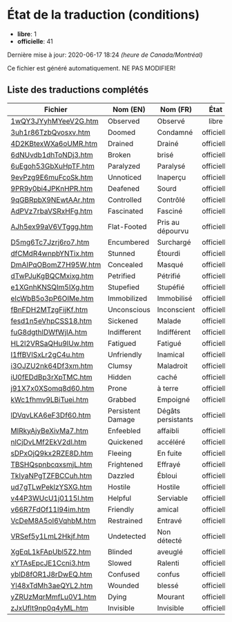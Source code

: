 # État de la traduction (conditions)

 * **libre**: 1
 * **officielle**: 41


Dernière mise à jour: 2020-06-17 18:24 *(heure de Canada/Montréal)*

Ce fichier est généré automatiquement. NE PAS MODIFIER!
## Liste des traductions complétés

| Fichier   | Nom (EN)    | Nom (FR)    | État |
|-----------|-------------|-------------|:----:|
|[1wQY3JYyhMYeeV2G.htm](conditions/1wQY3JYyhMYeeV2G.htm)|Observed|Observé|libre|
|[3uh1r86TzbQvosxv.htm](conditions/3uh1r86TzbQvosxv.htm)|Doomed|Condamné|officielle|
|[4D2KBtexWXa6oUMR.htm](conditions/4D2KBtexWXa6oUMR.htm)|Drained|Drainé|officielle|
|[6dNUvdb1dhToNDj3.htm](conditions/6dNUvdb1dhToNDj3.htm)|Broken|brisé|officielle|
|[6uEgoh53GbXuHpTF.htm](conditions/6uEgoh53GbXuHpTF.htm)|Paralyzed|Paralysé|officielle|
|[9evPzg9E6muFcoSk.htm](conditions/9evPzg9E6muFcoSk.htm)|Unnoticed|Inaperçu|officielle|
|[9PR9y0bi4JPKnHPR.htm](conditions/9PR9y0bi4JPKnHPR.htm)|Deafened|Sourd|officielle|
|[9qGBRpbX9NEwtAAr.htm](conditions/9qGBRpbX9NEwtAAr.htm)|Controlled|Contrôlé|officielle|
|[AdPVz7rbaVSRxHFg.htm](conditions/AdPVz7rbaVSRxHFg.htm)|Fascinated|Fasciné|officielle|
|[AJh5ex99aV6VTggg.htm](conditions/AJh5ex99aV6VTggg.htm)|Flat-Footed|Pris au dépourvu|officielle|
|[D5mg6Tc7Jzrj6ro7.htm](conditions/D5mg6Tc7Jzrj6ro7.htm)|Encumbered|Surchargé|officielle|
|[dfCMdR4wnpbYNTix.htm](conditions/dfCMdR4wnpbYNTix.htm)|Stunned|Étourdi|officielle|
|[DmAIPqOBomZ7H95W.htm](conditions/DmAIPqOBomZ7H95W.htm)|Concealed|Masqué|officielle|
|[dTwPJuKgBQCMxixg.htm](conditions/dTwPJuKgBQCMxixg.htm)|Petrified|Pétrifié|officielle|
|[e1XGnhKNSQIm5IXg.htm](conditions/e1XGnhKNSQIm5IXg.htm)|Stupefied|Stupéfié|officielle|
|[eIcWbB5o3pP6OIMe.htm](conditions/eIcWbB5o3pP6OIMe.htm)|Immobilized|Immobilisé|officielle|
|[fBnFDH2MTzgFijKf.htm](conditions/fBnFDH2MTzgFijKf.htm)|Unconscious|Inconscient|officielle|
|[fesd1n5eVhpCSS18.htm](conditions/fesd1n5eVhpCSS18.htm)|Sickened|Malade|officielle|
|[fuG8dgthlDWfWjIA.htm](conditions/fuG8dgthlDWfWjIA.htm)|Indifferent|Indifférent|officielle|
|[HL2l2VRSaQHu9lUw.htm](conditions/HL2l2VRSaQHu9lUw.htm)|Fatigued|Fatigué|officielle|
|[I1ffBVISxLr2gC4u.htm](conditions/I1ffBVISxLr2gC4u.htm)|Unfriendly|Inamical|officielle|
|[i3OJZU2nk64Df3xm.htm](conditions/i3OJZU2nk64Df3xm.htm)|Clumsy|Maladroit|officielle|
|[iU0fEDdBp3rXpTMC.htm](conditions/iU0fEDdBp3rXpTMC.htm)|Hidden|caché|officielle|
|[j91X7x0XSomq8d60.htm](conditions/j91X7x0XSomq8d60.htm)|Prone|à terre|officielle|
|[kWc1fhmv9LBiTuei.htm](conditions/kWc1fhmv9LBiTuei.htm)|Grabbed|Empoigné|officielle|
|[lDVqvLKA6eF3Df60.htm](conditions/lDVqvLKA6eF3Df60.htm)|Persistent Damage|Dégâts persistants|officielle|
|[MIRkyAjyBeXivMa7.htm](conditions/MIRkyAjyBeXivMa7.htm)|Enfeebled|affaibli|officielle|
|[nlCjDvLMf2EkV2dl.htm](conditions/nlCjDvLMf2EkV2dl.htm)|Quickened|accéléré|officielle|
|[sDPxOjQ9kx2RZE8D.htm](conditions/sDPxOjQ9kx2RZE8D.htm)|Fleeing|En fuite|officielle|
|[TBSHQspnbcqxsmjL.htm](conditions/TBSHQspnbcqxsmjL.htm)|Frightened|Effrayé|officielle|
|[TkIyaNPgTZFBCCuh.htm](conditions/TkIyaNPgTZFBCCuh.htm)|Dazzled|Ébloui|officielle|
|[ud7gTLwPeklzYSXG.htm](conditions/ud7gTLwPeklzYSXG.htm)|Hostile|Hostile|officielle|
|[v44P3WUcU1j0115l.htm](conditions/v44P3WUcU1j0115l.htm)|Helpful|Serviable|officielle|
|[v66R7FdOf11l94im.htm](conditions/v66R7FdOf11l94im.htm)|Friendly|amical|officielle|
|[VcDeM8A5oI6VqhbM.htm](conditions/VcDeM8A5oI6VqhbM.htm)|Restrained|Entravé|officielle|
|[VRSef5y1LmL2Hkjf.htm](conditions/VRSef5y1LmL2Hkjf.htm)|Undetected|Non détecté|officielle|
|[XgEqL1kFApUbl5Z2.htm](conditions/XgEqL1kFApUbl5Z2.htm)|Blinded|aveuglé|officielle|
|[xYTAsEpcJE1Ccni3.htm](conditions/xYTAsEpcJE1Ccni3.htm)|Slowed|Ralenti|officielle|
|[yblD8fOR1J8rDwEQ.htm](conditions/yblD8fOR1J8rDwEQ.htm)|Confused|confus|officielle|
|[Yl48xTdMh3aeQYL2.htm](conditions/Yl48xTdMh3aeQYL2.htm)|Wounded|blessé|officielle|
|[yZRUzMqrMmfLu0V1.htm](conditions/yZRUzMqrMmfLu0V1.htm)|Dying|Mourant|officielle|
|[zJxUflt9np0q4yML.htm](conditions/zJxUflt9np0q4yML.htm)|Invisible|Invisible|officielle|
